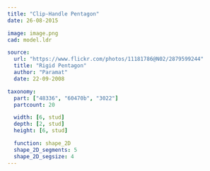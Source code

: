 ```yaml
---
title: "Clip-Handle Pentagon"
date: 26-08-2015

image: image.png
cad: model.ldr

source:
  url: "https://www.flickr.com/photos/11181786@N02/2879599244"
  title: "Rigid Pentagon"
  author: "Paramat"
  date: 22-09-2008

taxonomy:
  part: ["48336", "60470b", "3022"]
  partcount: 20

  width: [6, stud]
  depth: [2, stud]
  height: [6, stud]

  function: shape_2D
  shape_2D_segments: 5
  shape_2D_segsize: 4
---
```

